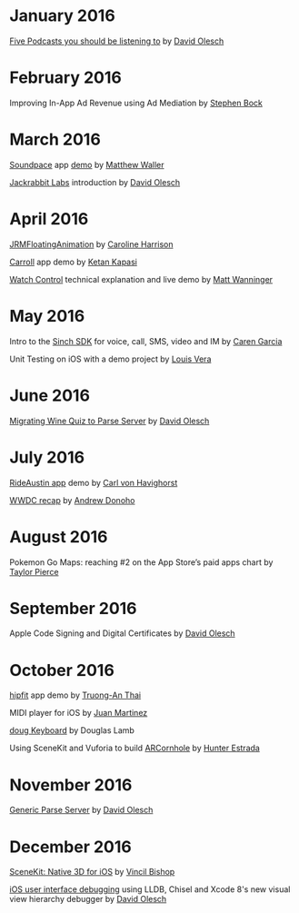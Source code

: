 # January 2016

[Five Podcasts you should be listening to](http://www.slideshare.net/jackrabbitmobile/podcasts-for-ios-development-by-david-olesch) by [David Olesch](http://twitter.com/@davidolesch)

# February 2016

Improving In-App Ad Revenue using Ad Mediation by [Stephen Bock](https://www.linkedin.com/in/stephen-bock-07ba5415)

# March 2016

[Soundpace](https://docs.google.com/presentation/d/1n0UKnRYS_DjDmOPBvyWQmN3IOWu48JLn6Zc1UmOevpI/edit#slide=id.g83e05f463_0_32) app [demo](https://itunes.apple.com/gm/app/soundpace/id1051305120?mt=8) by [Matthew Waller](https://twitter.com/waller_matthew)

[Jackrabbit Labs](https://medium.com/jackrabbit-mobile-publication/hacking-beacons-to-enable-a-new-way-of-learning-for-kids-954f1f95df5f) introduction by [David Olesch](http://twitter.com/@davidolesch)

# April 2016

[JRMFloatingAnimation](https://github.com/carleihar/JRMFloatingAnimation) by [Caroline Harrison](https://www.linkedin.com/in/carleihar/)

[Carroll](https://itunes.apple.com/us/app/carroll/id1092669258?mt=8&ign-mpt=uo%3D4) app demo by [Ketan Kapasi
  ](https://www.linkedin.com/in/ketan-kapasi-88086a2a/)
  
[Watch Control](https://www.youtube.com/watch?v=hFChuauEOos) technical explanation and live demo by [Matt Wanninger](https://www.linkedin.com/in/mattwanninger)

# May 2016

Intro to the [Sinch SDK](https://sinch.com) for voice, call, SMS, video and IM by [Caren Garcia](https://www.linkedin.com/in/carenvaleria/)

Unit Testing on iOS with a demo project by [Louis Vera](https://www.linkedin.com/in/lvera/)

# June 2016

[Migrating Wine Quiz to Parse Server](https://www.slideshare.net/davidolesch/migrating-wine-quiz-to-parse-server) by [David Olesch](http://twitter.com/@davidolesch)

# July 2016

[RideAustin app](https://itunes.apple.com/us/app/ride-austin-non-profit-tnc/id1116489847?mt=8) demo by [Carl von Havighorst](https://www.linkedin.com/in/carl-t-h-j-von-havighorst-7643061/)

[WWDC recap]() by [Andrew Donoho](https://twitter.com/adonoho)

# August 2016

Pokemon Go Maps: reaching #2 on the App Store’s paid apps chart by [Taylor Pierce](https://www.linkedin.com/in/taylorpierce/)

# September 2016

Apple Code Signing and Digital Certificates by [David Olesch](http://twitter.com/@davidolesch)

# October 2016

[hipfit](https://hip.fit) app demo by [Truong-An Thai](https://www.linkedin.com/in/bithai/)

MIDI player for iOS by [Juan Martinez](https://www.facebook.com/profile.php?id=574008266)

[doug Keyboard](https://itunes.apple.com/us/app/doug-keyboard/id1144337654?mt=8) by Douglas Lamb

Using SceneKit and Vuforia to build [ARCornhole](https://itunes.apple.com/us/app/arcornhole/id1175533580?mt=8) by [Hunter Estrada](https://www.linkedin.com/in/hunterestrada/)

# November 2016

[Generic Parse Server](https://www.slideshare.net/davidolesch/generic-parse-server) by [David Olesch](http://twitter.com/@davidolesch)

# December 2016

[SceneKit: Native 3D for iOS](https://docs.google.com/presentation/d/1EQkPxwZh8WNsByA2TvhrPw4zq-j1JOhSB-2qrmgeNrA/edit#slide=id.p) by [Vincil Bishop](https://www.linkedin.com/in/vincil)

[iOS user interface debugging](https://www.slideshare.net/davidolesch/ios-ui-debugging) using LLDB, Chisel and  Xcode 8's new visual view hierarchy debugger by [David Olesch](http://twitter.com/@davidolesch)
